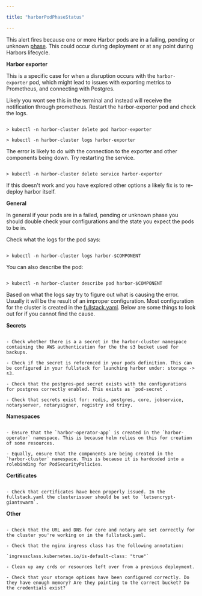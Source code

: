 ```yaml
---

title: "harborPodPhaseStatus"

---
```


This alert fires because one or more Harbor pods are in a failing, pending or unknown [phase](https://kubernetes.io/docs/concepts/workloads/pods/pod-lifecycle/). This could occur during deployment or at any point during Harbors lifecycle. 


**Harbor exporter**

This is a specific case for when a disruption occurs with the `harbor-exporter` pod, which might lead to issues with exporting metrics to Prometheus, and connecting with Postgres.

Likely you wont see this in the terminal and instead will receive the notification through prometheus. Restart the harbor-exporter pod and check the logs.

```

> kubectl -n harbor-cluster delete pod harbor-exporter

> kubectl -n harbor-cluster logs harbor-exporter

```

The error is likely to do with the connection to the exporter and other components being down. Try restarting the service. 

```

> kubectl -n harbor-cluster delete service harbor-exporter

```

If this doesn't work and you have explored other options a likely fix is to re-deploy harbor itself.

**General**

In general if your pods are in a failed, pending or unknown phase you should double check your configurations and the state you expect the pods to be in.

Check what the logs for the pod says:

```

> kubectl -n harbor-cluster logs harbor-$COMPONENT

```

You can also describe the pod:

  

```

> kubectl -n harbor-cluster describe pod harbor-$COMPONENT

```

Based on what the logs say try to figure out what is causing the error. Usually it will be the result of an improper configuration. Most configuration for the cluster is created in the [fullstack.yaml](https://github.com/goharbor/harbor-operator/blob/master/manifests/samples/full_stack.yaml). Below are some things to look out for if you cannot find the cause.


**Secrets**

```

- Check whether there is a a secret in the harbor-cluster namespace containing the AWS authentication for the the s3 bucket used for backups.

- Check if the secret is referenced in your pods definition. This can be configured in your fullstack for launching harbor under: storage -> s3.

- Check that the postgres-pod secret exists with the configurations for postgres correctly enabled. This exists as `pod-secret`.

- Check that secrets exist for: redis, postgres, core, jobservice, notaryserver, notarysigner, registry and trivy.

```

**Namespaces**

```

- Ensure that the `harbor-operator-app` is created in the `harbor-operator` namespace. This is because helm relies on this for creation of some resources.

- Equally, ensure that the components are being created in the `harbor-cluster` namespace. This is because it is hardcoded into a rolebinding for PodSecurityPolicies.

```

**Certificates**

```

- Check that certificates have been properly issued. In the fullstack.yaml the clusterissuer should be set to `letsencrypt-giantswarm`.

```

**Other**

```

- Check that the URL and DNS for core and notary are set correctly for the cluster you're working on in the fullstack.yaml.

- Check that the nginx ingress class has the following annotation:

`ingressclass.kubernetes.io/is-default-class: "true"`

- Clean up any crds or resources left over from a previous deployment.

- Check that your storage options have been configured correctly. Do they have enough memory? Are they pointing to the correct bucket? Do the credentials exist?

```
